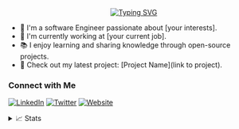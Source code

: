 <div align="center">
  <a href="https://github.com/drkostas">
    <img src="https://readme-typing-svg.demolab.com?font=Georgia&size=18&duration=2000&pause=100&multiline=true&width=500&height=80&lines=Paul+Chibueze;Software+Engineer+%7C+MSc+Student+%7C;AI+%7C+Computer+Vision+%7C+Bots" alt="Typing SVG" />
  </a>
  <br/>
</div>


- 🌱 I'm a software Engineer passionate about [your interests].
- 💼 I'm currently working at [your current job].
- 📚 I enjoy learning and sharing knowledge through open-source projects.
- 🚀 Check out my latest project: [Project Name](link to project).

### Connect with Me

[![LinkedIn](https://img.shields.io/badge/LinkedIn-Connect-blue)](https://www.linkedin.com/in/paul-chibueze/)
[![Twitter](https://img.shields.io/badge/Twitter-Follow-blue)](https://twitter.com/chibuezedev)
[![Website](https://img.shields.io/badge/Website-Visit-brightgreen)](https://yourwebsite.com)

<details>
<summary>📈 Stats</summary>
<br>
My Github Stats

![](http://github-profile-summary-cards.vercel.app/api/cards/profile-details?username=chibuezedev&theme=dracula) 

![](http://github-profile-summary-cards.vercel.app/api/cards/repos-per-language?username=chibuezedev&theme=dracula) 
![](http://github-profile-summary-cards.vercel.app/api/cards/most-commit-language?username=chibuezedev&theme=dracula)


<br>
Currently Coding & Listening to:

[![spotify-github-profile](https://spotify-github-profile.vercel.app/api/view?uid=11159336621&cover_image=true&theme=novatorem&show_offline=true&bar_color=53b14f&bar_color_cover=false)](https://open.spotify.com/user/11159336621)

</details>
